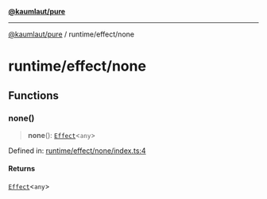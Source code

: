 [**@kaumlaut/pure**](../../README.md)

***

[@kaumlaut/pure](../../README.md) / runtime/effect/none

# runtime/effect/none

## Functions

### none()

> **none**(): [`Effect`](../effect.md#effect)\<`any`\>

Defined in: [runtime/effect/none/index.ts:4](https://github.com/maxkaemmerer/pure/blob/8637ca7e93541610b2c23e6a53c45c83b6680327/src/runtime/effect/none/index.ts#L4)

#### Returns

[`Effect`](../effect.md#effect)\<`any`\>
